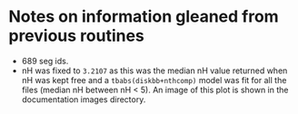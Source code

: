 # Notes on information gleaned from previous routines
* 689 seg ids. 
* nH was fixed to ```3.2107``` as this was the median nH value returned when nH was kept free and a ```tbabs(diskbb+nthcomp)``` model was fit for all the files (median nH between nH < 5). An image of this plot is shown in the documentation images directory. 